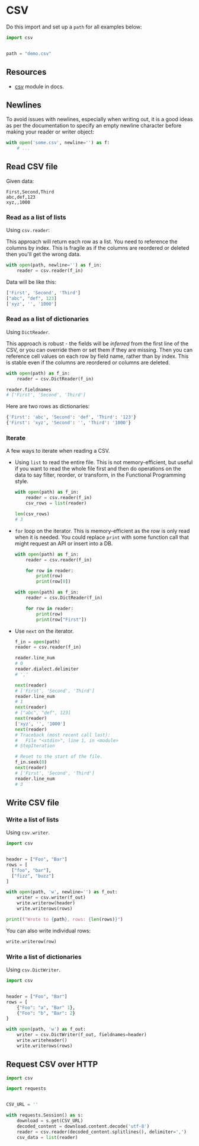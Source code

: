 # CSV

Do this import and set up a `path` for all examples below:

```python
import csv


path = "demo.csv"
```


## Resources

- [csv](https://docs.python.org/3/library/csv.html) module in docs.

## Newlines

To avoid issues with newlines, especially when writing out, it is a good ideas as per the documentation to specify an empty newline character before making your reader or writer object:

```python
with open('some.csv', newline='') as f:
    # ...
```

## Read CSV file

Given data:

```
First,Second,Third
abc,def,123
xyz,,1000
```

### Read as a list of lists

Using `csv.reader`:

This approach will return each row as a list. You need to reference the columns by index. This is fragile as if the columns are reordered or deleted then you'll get the wrong data.

```python
with open(path, newline='') as f_in:
    reader = csv.reader(f_in)
```

Data will be like this:

```python
['First', 'Second', 'Third']
["abc", "def", 123]
['xyz', '', '1000']
```

### Read as a list of dictionaries

Using `DictReader`.

This approach is robust - the fields will be _inferred_ from the first line of the CSV, or you can override them or set them if they are missing. Then you can reference cell values on each row by field name, rather than by index. This is stable even if the columns are reordered or columns are deleted.

```python
with open(path) as f_in:
    reader = csv.DictReader(f_in)
```

```python
reader.fieldnames
# ['First', 'Second', 'Third']
```

Here are two rows as dictionaries:

```python
{'First': 'abc', 'Second': 'def', 'Third': '123'}
{'First': 'xyz', 'Second': '', 'Third': '1000'}
```

### Iterate

A few ways to iterate when reading a CSV.

- Using `list` to read the entire file. This is not memory-efficient, but useful if you want to read the whole file first and then do operations on the data to say filter, reorder, or transform, in the Functional Programming style.
    ```python
    with open(path) as f_in:
        reader = csv.reader(f_in)
        csv_rows = list(reader)

    len(csv_rows)
    # 3
    ```
- `for` loop on the iterator. This is memory-efficient as the row is only read when it is needed. You could replace `print` with some function call that might request an API or insert into a DB.
    ```python
    with open(path) as f_in:
        reader = csv.reader(f_in)

        for row in reader:
            print(row)
            print(row[0])

    with open(path) as f_in:
        reader = csv.DictReader(f_in)

        for row in reader:
            print(row)
            print(row["First"])
    ```
- Use `next` on the iterator.
    ```python
    f_in = open(path)
    reader = csv.reader(f_in)

    reader.line_num
    # 0
    reader.dialect.delimiter
    # ','

    next(reader)
    # ['First', 'Second', 'Third']
    reader.line_num
    # 1
    next(reader)
    # ["abc", "def", 123]
    next(reader)
    ['xyz', '', '1000']
    next(reader)
    # Traceback (most recent call last):
    #   File "<stdin>", line 1, in <module>
    # StopIteration

    # Reset to the start of the file.
    f_in.seek(0)
    next(reader)
    # ['First', 'Second', 'Third']
    reader.line_num
    # 3
    ```


## Write CSV file

### Write a list of lists

Using `csv.writer`.

```python
import csv


header = ["Foo", "Bar"]
rows = [
  ["foo", "bar"],
  ["fizz", "buzz"]
]

with open(path, 'w', newline='') as f_out:
    writer = csv.writer(f_out)
    write.writerow(header)
    write.writerows(rows)

print(f"Wrote to {path}, rows: {len(rows)}")
```

You can also write individual rows:

```python
write.writerow(row)
```


### Write a list of dictionaries

Using `csv.DictWriter`.

```python
import csv


header = ["Foo", "Bar"]
rows = [
    {"Foo": "a", "Bar" 1},
    {"Foo": "b", "Bar": 2}
}

with open(path, 'w') as f_out:
    writer = csv.DictWriter(f_out, fieldnames=header)
    write.writeheader()
    write.writerows(rows)
```


## Request CSV over HTTP 

```python
import csv

import requests 


CSV_URL = '' 

with requests.Session() as s:
    download = s.get(CSV_URL) 
    decoded_content = download.content.decode('utf-8') 
    reader = csv.reader(decoded_content.splitlines(), delimiter=',') 
    csv_data = list(reader) 
```
